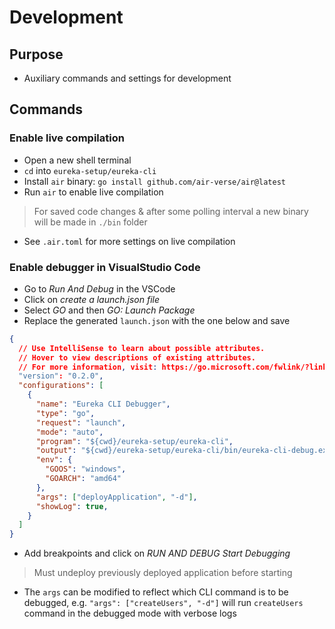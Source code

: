 # Development

## Purpose

- Auxiliary commands and settings for development

## Commands

### Enable live compilation

- Open a new shell terminal
- `cd` into `eureka-setup/eureka-cli`
- Install `air` binary: `go install github.com/air-verse/air@latest`
- Run `air` to enable live compilation

> For saved code changes & after some polling interval a new binary will be made in `./bin` folder

- See `.air.toml` for more settings on live compilation

### Enable debugger in VisualStudio Code

- Go to *Run And Debug* in the VSCode
- Click on *create a launch.json file*
- Select *GO* and then *GO: Launch Package*
- Replace the generated `launch.json` with the one below and save

```json
{
  // Use IntelliSense to learn about possible attributes.
  // Hover to view descriptions of existing attributes.
  // For more information, visit: https://go.microsoft.com/fwlink/?linkid=830387
  "version": "0.2.0",
  "configurations": [
    {
      "name": "Eureka CLI Debugger",
      "type": "go",
      "request": "launch",
      "mode": "auto",
      "program": "${cwd}/eureka-setup/eureka-cli",
      "output": "${cwd}/eureka-setup/eureka-cli/bin/eureka-cli-debug.exe",
      "env": {
        "GOOS": "windows", 
        "GOARCH": "amd64"
      },
      "args": ["deployApplication", "-d"],
      "showLog": true,
    }
  ]
}
```

- Add breakpoints and click on *RUN AND DEBUG Start Debugging*

> Must undeploy previously deployed application before starting

- The `args` can be modified to reflect which CLI command is to be debugged, e.g. `"args": ["createUsers", "-d"]` will run `createUsers` command in the debugged mode with verbose logs
